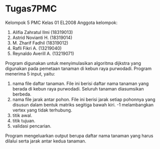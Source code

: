 # Tugas7PMC

Kelompok 5 PMC Kelas 01 EL2008
Anggota kelompok:
1. Alifia Zahratul Ilmi (18319013)
2. Astrid Novianti H. (18319014)
3. M. Zharif Fadhil (18319012)
4. Rafli Fikri A. (13219040)
5. Reynaldo Averill A. (13219071)

Program digunakan untuk menyimulasikan algoritma dijkstra yang digunakan pada pemetaan tanaman di kebun raya purwodadi.
Program menerima 5 input, yaitu:
1. nama file daftar tanaman. File ini berisi daftar nama tanaman yang berada di kebun raya purwodadi. Seluruh tanaman diasumsikan berbeda.
2. nama file jarak antar pohon. File ini berisi jarak setiap pohonnya yang disusun dalam bentuk matriks segitiga bawah kiri. -1 melambangkan vertex yang tidak terhubung.
3. titik awal.
4. titik tujuan.
5. validasi pencarian.

Program mengeluarkan output berupa daftar nama tanaman yang harus dilalui serta jarak antar kedua tanaman.
